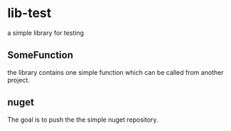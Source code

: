 # lib-test

a simple library for testing

## SomeFunction

the library contains one simple function which can be called from
another project.

## nuget

The goal is to push the the simple nuget repository.

